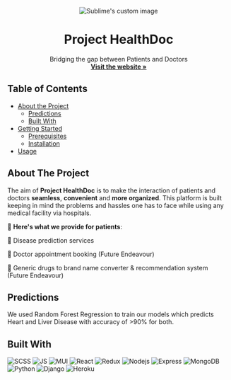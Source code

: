 <p align="center">
  <img src="https://user-images.githubusercontent.com/60403638/118405967-e7c9a180-b697-11eb-9220-c7e534c4afe0.png" alt="Sublime's custom image"/>
  <h1 align="center">Project HealthDoc</h1>
  <p align="center">
    Bridging the gap between Patients and Doctors 
    <br />
    <a href="https://healthdoc.herokuapp.com/"><strong>Visit the website »</strong></a>
  </p>
</p>

## Table of Contents

* [About the Project](#about-the-project)
  * [Predictions](#predictions)
  * [Built With](#built-with)
* [Getting Started](#getting-started)
  * [Prerequisites](#prerequisites)
  * [Installation](#installation)
* [Usage](#usage)


## About The Project

The aim of **Project HealthDoc** is to make the interaction of patients and doctors **seamless**, **convenient** and **more organized**. This platform is built keeping in mind the problems and hassles one has to face while using any medical facility via hospitals.

:face_with_thermometer: **Here's what we provide for patients**:

:dna: Disease prediction services

:page_facing_up: Doctor appointment booking (Future Endeavour)

:pill: Generic drugs to brand name converter & recommendation system (Future Endeavour)


## Predictions

We used Random Forest Regression to train our models which predicts Heart and Liver Disease with accuracy of >90% for both.


## Built With

<p float = "left">

<img alt="SCSS" src="https://img.shields.io/badge/Sass-CC6699?style=for-the-badge&logo=sass&logoColor=white" />

<img alt="JS" src="https://img.shields.io/badge/-JavaScript-F7DF1E?style=flat-square&logo=javascript&logoColor=black">

<img alt="MUI" src="https://img.shields.io/badge/Material--UI-0081CB?style=for-the-badge&logo=material-ui&logoColor=white" />

<img alt="React" src="https://img.shields.io/badge/-React-61DAFB?style=flat-square&logo=react&logoColor=white" />

<img alt="Redux" src="https://img.shields.io/badge/Redux-593D88?style=for-the-badge&logo=redux&logoColor=white" />

<img alt="Nodejs" src="https://img.shields.io/badge/-Node.js-339933?style=flat-square&logo=node.js&logoColor=white" />

<img alt="Express" src="https://img.shields.io/badge/Express.js-404D59?style=for-the-badge&logo=express&logoColor=white" />

<img alt="MongoDB" src="https://img.shields.io/badge/-MongoDB-47A248?style=flat-square&logo=MongoDB&logoColor=white" />

<img alt="Python" src="https://img.shields.io/badge/-Python-3776AB?style=flat-square&logo=python&logoColor=white" />

<img alt="Django" src="https://img.shields.io/badge/Django-092E20?style=for-the-badge&logo=django&logoColor=white" />

<img alt="Heroku" src="https://img.shields.io/badge/-Heroku-430098?style=flat-square&logo=heroku&logoColor=white" />

</p>


